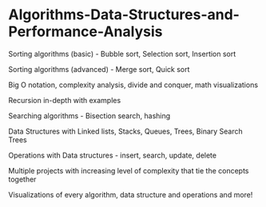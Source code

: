 # Algorithms-Data-Structures-and-Performance-Analysis

Sorting algorithms (basic) - Bubble sort, Selection sort, Insertion sort

Sorting algorithms (advanced) - Merge sort, Quick sort

Big O notation, complexity analysis, divide and conquer, math visualizations

Recursion in-depth with examples

Searching algorithms - Bisection search, hashing

Data Structures with Linked lists, Stacks, Queues, Trees, Binary Search Trees

Operations with Data structures - insert, search, update, delete

Multiple projects with increasing level of complexity that tie the concepts together

Visualizations of every algorithm, data structure and operations and more!
